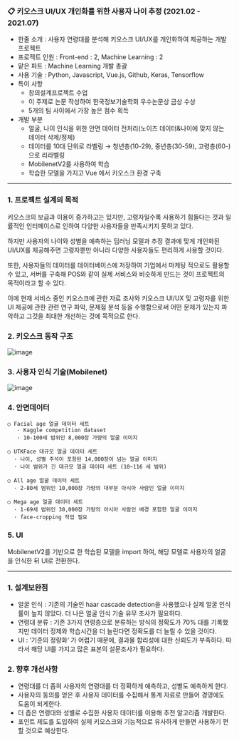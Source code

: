 ### 📋 키오스크 UI/UX 개인화를 위한 사용자 나이 추정 (2021.02 - 2021.07)

- 한줄 소개 : 사용자 연령대를 분석해 키오스크 UI/UX를 개인화하여 제공하는 개발 프로젝트
- 프로젝트 인원 : Front-end : 2, Machine Learning : 2
- 맡은 파트 : Machine Learning 개발 총괄
- 사용 기술 : Python, Javascript, Vue.js, Github, Keras, Tensorflow
- 특이 사항
    - 창의설계프로젝트 수업
    - 이 주제로 논문 작성하여 한국정보기술학회 우수논문상 금상 수상
    - 5개의 팀 사이에서 가장 높은 점수 획득
- 개발 부분
  - 얼굴, 나이 인식을 위한 안면 데이터 전처리(노이즈 데이터&나이에 맞지 않는 데이터 삭제/정제)
  - 데이터를 10대 단위로 라벨링 → 청년층(10-29), 중년층(30-59), 고령층(60-)으로 리라벨링
  - MobilenetV2를 사용하여 학습
  - 학습한 모델을 가지고 Vue 에서 키오스크 환경 구축

----------------------------------------------------------------------------------------------------------

### 1. 프로젝트 설계의 목적
키오스크의 보급과 이용이 증가하고는 있지만, 고령자일수록 사용하기 힘들다는 것과 일률적인 인터페이스로 인하여 다양한 사용자들을 만족시키지 못하고 있다.

하지만 사용자의 나이와 성별을 예측하는 딥러닝 모델과 추정 결과에 맞게 개인화된 UI/UX를 제공해주면 고령자뿐만 아니라 다양한 사용자들도 편리하게 사용할 것이다. 

또한, 사용자들의 데이터를 데이터베이스에 저장하여 기업에서 마케팅 적으로도 활용할 수 있고, 서버를 구축해 POS와 같이 실제 서비스와 비슷하게 만드는 것이 프로젝트의 목적이라고 할 수 있다. 

이에 현재 서비스 중인 키오스크에 관한 자료 조사와 키오스크 UI/UX 및 고령자를 위한 UI 제공에 관한 관련 연구 파악, 문제점 분석 등을 수행함으로써 어떤 문제가 있는지 파악하고 그것을 최대한 개선하는 것에 목적으로 한다.


### 2. 키오스크 동작 구조
![image](https://user-images.githubusercontent.com/44998798/140865822-957d2670-cf7e-4265-993a-b58d3c45d6be.png)


### 3. 사용자 인식 기술(Mobilenet)
![image](https://user-images.githubusercontent.com/44998798/140865837-127fd001-255a-4e50-9286-ac081f837ee7.png)


### 4. 안면데이터
	○ Facial age 얼굴 데이터 세트
	   · Kaggle competition dataset
	   · 10-100세 범위인 8,000장 가량의 얼굴 이미지
     
	○ UTKFace 대규모 얼굴 데이터 세트
	  · 나이, 성별 주석이 포함된 14,000장이 넘는 얼굴 이미지
	  · 나이 범위가 긴 대규모 얼굴 데이터 세트 (10~116 세 범위)

	○ All age 얼굴 데이터 세트
	  · 2-80세 범위인 10,000장 가량의 대부분 아시아 사람인 얼굴 이미지

	○ Mega age 얼굴 데이터 세트
	  · 1-69세 범위인 30,000장 가량의 아시아 사람인 배경 포함한 얼굴 이미지
	  · face-cropping 작업 필요
    
    
### 5. UI
MobilenetV2를 기반으로 한 학습된 모델을 import 하여, 해당 모델로 사용자의 얼굴을 인식한 뒤 UI로 전환한다.


----------------------------------------------------------------------------------------------------------

    
### 1. 설계보완점
- 얼굴 인식 : 기존의 기술인 haar cascade detection을 사용했으나 실제 얼굴 인식률이 높지 않았다. 더 나은 얼굴 인식 기술 유무 조사가 필요하다.
- 연령대 분류 : 기존 3가지 연령층으로 분류하는 방식의 정확도가 70% 대를 기록했지만 데이터 정제와 학습시간을 더 늘린다면 정확도를 더 늘릴 수 있을 것이다.
- UI : ‘기준의 정량화‘ 가 어렵기 때문에, 결과물 합리성에 대한 신뢰도가 부족하다. 따라서 해당 UI를 가지고 많은 표본의 설문조사가 필요하다. 

### 2. 향후 개선사항
  - 연령대를 더 좁혀 사용자의 연령대를 더 정확하게 예측하고, 성별도 예측하게 한다. 
  - 사용자의 동의를 얻은 후 사용자 데이터를 수집해서 통계 자료로 만들어 경영에도 도움이 되게한다. 
  - 더 좁은 연령대와 성별로 수집한 사용자 데이터를 이용해 추천 알고리즘 개발한다. 
  - 포인트 제도를 도입하여 실제 키오스크와 기능적으로 유사하게 만들면 사용하기 편할 것으로 예상한다.
